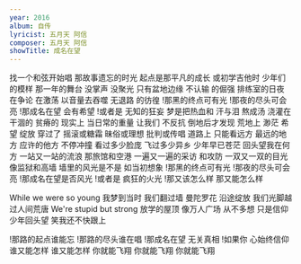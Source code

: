 ```yaml
---
year: 2016
album: 自传
lyricist: 五月天 阿信
composer: 五月天 阿信
showTitle: 成名在望
---
```

找一个和弦开始唱
那故事遗忘的时光
起点是那平凡的成长 
或初学吉他时 少年们的模样
那一年的舞台 没掌声 没聚光
只有盆地边缘 不认输 的倔强
排练室的日夜 在争论 在激荡
以音量去吞噬 无退路 的彷徨
!那黑的终点可有光
!那夜的尽头可会亮
!那成名在望 会有希望
!或者是 无知的狂妄
梦是把热血和 汗与泪 熬成汤 
浇灌在干涸的 贫瘠的 现实上
当日常的重量 让我们 不反抗
倒地后才发现 荒地上 渺茫 希望 绽放
穿过了 摇滚或糖霜
昧俗或理想 批判或传唱 道路上
只能看远方 最远的地方
应许的他方 不停冲撞
看过多少脸庞 飞过多少异乡
少年早已苍茫 回头望我在何方
一站又一站的流浪 那旅馆和空港
一遍又一遍的采访 和攻防
一双又一双的目光 像监狱和高墙
墙里的风光是不是 如当初想象
!那黑的终点可有光
!那夜的尽头可会亮
!那成名在望是否风光
!或者是 疯狂的火光
!那又该怎么样 那又能怎么样

While we were so young
我梦到当时 我们翻过墙
曼陀罗花 沿途绽放
我们光脚越过人间荒唐
We're stupid but strong
放学的屋顶 像万人广场
从不多想 只是信仰
少年回头望 笑我还不快跟上

!那路的起点谁能忘
!那路的尽头谁在唱
!那成名在望 无关真相
!如果你 心始终信仰 谁又能怎样 
谁又能怎样 你就能飞翔
你就能飞翔 你就能飞翔
